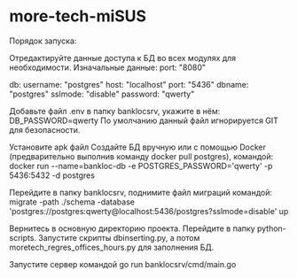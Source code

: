 # more-tech-miSUS


Порядок запуска:

Отредактируйте данные доступа к БД во всех модулях для необходимости.
Изначальные данные:
port: "8080"

db:
  username: "postgres"
  host: "localhost"
  port: "5436"
  dbname: "postgres"
  sslmode: "disable"
  password: "qwerty"

Добавьте файл .env в папку banklocsrv, укажите в нём: DB_PASSWORD=qwerty
По умолчанию данный файл игнорируется GIT для безопасности.

Установите apk файл
Создайте БД вручную или с помощью Docker (предварительно выполнив команду docker pull postgres), командой: docker run --name=bankloc-db -e POSTGRES_PASSWORD='qwerty' -p 5436:5432 -d postgres

Перейдите в папку banklocsrv, поднимите файл миграций командой: migrate -path ./schema -database 'postgres://postgres:qwerty@localhost:5436/postgres?sslmode=disable' up

Вернитесь в основную директорию проекта.
Перейдите в папку python-scripts. Запустите скрипты dbinserting.py, а потом moretech_regres_offices_hours.py для заполнения БД.

Запустите сервер командой go run banklocsrv/cmd/main.go
